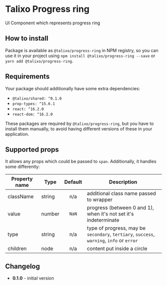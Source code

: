 # Talixo Progress ring

UI Component which represents progress ring

## How to install

Package is available as `@talixo/progress-ring` in NPM registry, so you can use it in your project
using `npm install @talixo/progress-ring --save` or `yarn add @talixo/progress-ring`.

## Requirements

Your package should additionally have some extra dependencies:

- `@talixo/shared: ^0.1.0`
- `prop-types: ^15.6.1`
- `react: ^16.2.0`
- `react-dom: ^16.2.0`

These packages are required by `@talixo/progress-ring`, but you have to install them manually,
to avoid having different versions of these in your application.

## Supported props

It allows any props which could be passed to `span`. Additionally, it handles some differently:

Property name | Type      | Default | Description                    
--------------|-----------|:-------:|--------------------------------
className     | string    | n/a     | additional class name passed to wrapper
value         | number    | `NaN`   | progress (between 0 and 1), when it's not set it's indeterminate
type          | string    | n/a     | type of progress, may be `secondary`, `tertiary`, `success`, `warning`, `info` or `error`
children      | node      | n/a     | content put inside a circle

## Changelog

- **0.1.0** - initial version
